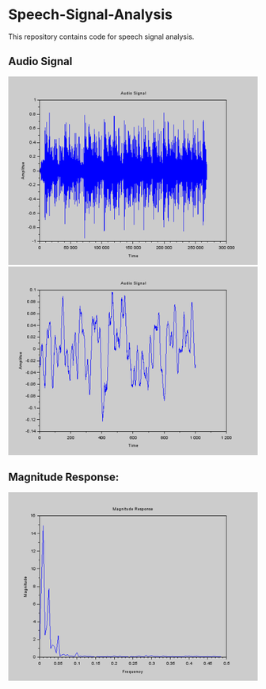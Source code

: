 # Speech-Signal-Analysis
This repository contains code for speech signal analysis.

## Audio Signal
![out](Audio%20Signal.png)
![out1](Audio%20Signal_1.png)

## Magnitude Response:
![mag](Magnitude%20Response.png)
